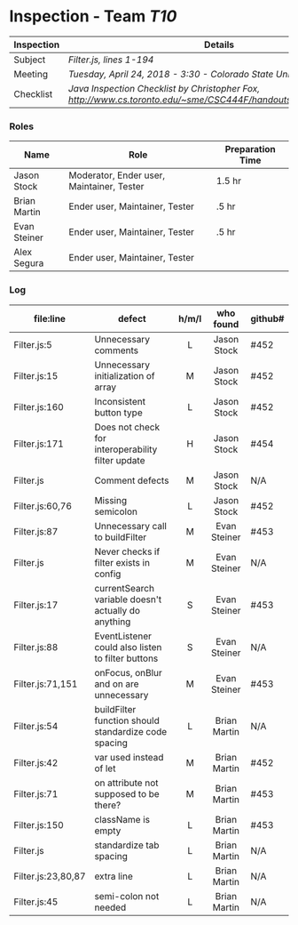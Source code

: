 # Inspection - Team *T10*
 
Inspection | Details
----- | -----
Subject | *Filter.js, lines 1-194*
Meeting | *Tuesday, April 24, 2018 - 3:30 - Colorado State University, Stadium*
Checklist | *Java Inspection Checklist by Christopher Fox, http://www.cs.toronto.edu/~sme/CSC444F/handouts/java_checklist.pdf*

### Roles
Name | Role | Preparation Time
---- | ---- | ----
Jason Stock | Moderator, Ender user, Maintainer, Tester | 1.5 hr
Brian Martin | Ender user, Maintainer, Tester | .5 hr
Evan Steiner | Ender user, Maintainer, Tester | .5 hr
Alex Segura | Ender user, Maintainer, Tester |

### Log
file:line | defect | h/m/l | who found | github# 
--- | --- |:---:|:---:| ---
 Filter.js:5|Unnecessary comments| L |Jason Stock| #452
 Filter.js:15|Unnecessary initialization of array| M |Jason Stock| #452
 Filter.js:160|Inconsistent button type| L |Jason Stock| #452
 Filter.js:171|Does not check for interoperability filter update| H |Jason Stock| #454
 Filter.js|Comment defects| M |Jason Stock| N/A
 Filter.js:60,76|Missing semicolon| L |Jason Stock| #452
 Filter.js:87|Unnecessary call to buildFilter| M |Evan Steiner| #453
 Filter.js|Never checks if filter exists in config| M |Evan Steiner| N/A
 Filter.js:17|currentSearch variable doesn't actually do anything| S |Evan Steiner| #453
 Filter.js:88|EventListener could also listen to filter buttons| S |Evan Steiner| N/A
 Filter.js:71,151|onFocus, onBlur and on are unnecessary| M |Evan Steiner| #453
 Filter.js:54|buildFilter function should standardize code spacing| L |Brian Martin| N/A
 Filter.js:42|var used instead of let| M |Brian Martin| #452
 Filter.js:71|on attribute not supposed to be there?| M |Brian Martin| #453
 Filter.js:150|className is empty| L |Brian Martin| #453
 Filter.js|standardize tab spacing| L |Brian Martin| N/A
 Filter.js:23,80,87|extra line| L |Brian Martin| N/A
 Filter.js:45|semi-colon not needed| L |Brian Martin| N/A
 
